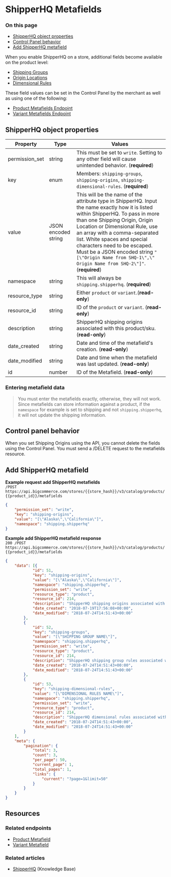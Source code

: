 # ShipperHQ Metafields
<div class="otp" id="no-index">
	<h3> On this page </h3>
	<ul>
        <li><a href="#shipper-hq-object-properties">ShipperHQ object properties</a></li>
        <li><a href="#control-panel-behavior">Control Panel behavior</a></li>
        <li><a href="#add-shipperhq-metafield">Add ShipperHQ metafield</a></li>
	</ul>
</div>

When you enable ShipperHQ on a store, additional fields become available on the product level:
* [Shipping Groups](https://support.bigcommerce.com/s/article/ShipperHQ#ship-groups)
* [Origin Locations](https://support.bigcommerce.com/s/article/ShipperHQ#origin-loc)
* [Dimensional Rules](https://support.bigcommerce.com/s/article/ShipperHQ#dim-rules) 

These field values can be set in the Control Panel by the merchant as well as using one of the following:
* [Product Metafields Endpoint](/api-reference/catalog/catalog-api/product-metafields/createproductmetafield)
* [Variant Metafields Endpoint](https://developer.bigcommerce.com/api-reference/catalog/catalog-api/product-variants-metafields/createvariantmetafield)

## ShipperHQ object properties

| Property | Type | Values |
|-|-|-|
| permission_set | string | This must be set to `write`. Setting to any other field will cause unintended behavior. (**required**) |
| key | enum | Members: `shipping-groups`, `shipping-origins`, `shipping-dimensional-rules`. (**required**) |
| value | JSON encoded string | This will be the name of the attribute type in ShipperHQ. Input the name exactly how it is listed within ShipperHQ. To pass in more than one Shipping Origin, Origin Location or Dimensional Rule, use an array with a comma-separated list. White spaces and special characters need to be escaped. Must be a JSON encoded string `"[\"Origin Name from SHQ-1\",\" Origin Name from SHQ-2\"]"`. (**required**) |
| namespace | string | This will always be `shipping.shipperhq`. (**required**) |
| resource_type | string | Either `product` or `variant`.(**read-only**)|
| resource_id | string | ID of the `product` or `variant`. (**read-only**) |
| description | string | ShipperHQ shipping origins associated with this product/sku. (**read-only**) |
| date_created | string | Date and time of the metafield's creation. (**read-only**) |
| date_modified | string | Date and time when the metafield was last updated. (**read-only**) |
| id | number | ID of the Metafield. (**read-only**) |

<div class="HubBlock--callout">
<div class="CalloutBlock--warning">
<div class="HubBlock-content">
    
<!-- theme: warning -->
### Entering metafield data
> You must enter the metafields exactly, otherwise, they will not work. Since metafields can store information against a product, if the <code>namespace</code> for example is set to shipping and not <code>shipping.shipperhq</code>, it will not update the shipping information.

</div>
</div>
</div>

## Control panel behavior

When you set Shipping Origins using the API, you cannot delete the fields using the Control Panel. You must send a /DELETE request to the metafields resource.

## Add ShipperHQ metafield

<!--
title: "SHQ Add Metafield Request"
subtitle: "/POST https://api.bigcommerce.com/stores/{{store_hash}}/v3/catalog/products/{{product_id}}/metafields"
lineNumbers: true
-->

**Example request add ShipperHQ metafields**  
`/POST https://api.bigcommerce.com/stores/{{store_hash}}/v3/catalog/products/{{product_id}}/metafields`

```json
{
	"permission_set": "write",
	"key": "shipping-origins",
	"value": "[\"Alaska\",\"California\"]",
	"namespace": "shipping.shipperhq"
}
```

<!--
title: "SHQ Add Metafield Response"
subtitle: ""
lineNumbers: true
-->

**Example add ShipperHQ metafield response**  
`200 /POST https://api.bigcommerce.com/stores/{{store_hash}}/v3/catalog/products/{{product_id}}/metafields`

```json
{
	"data": [{
			"id": 51,
			"key": "shipping-origins",
			"value": "[\"Alaska\",\"California\"]",
			"namespace": "shipping.shipperhq",
			"permission_set": "write",
			"resource_type": "product",
			"resource_id": 214,
			"description": "ShipperHQ shipping origins associated with this product/sku",
			"date_created": "2018-07-19T17:56:08+00:00",
			"date_modified": "2018-07-24T14:51:43+00:00"
		},
		{
			"id": 52,
			"key": "shipping-groups",
			"value": "[\"SHIPPING GROUP NAME\"]",
			"namespace": "shipping.shipperhq",
			"permission_set": "write",
			"resource_type": "product",
			"resource_id": 214,
			"description": "ShipperHQ shipping group rules associated with this product/sku",
			"date_created": "2018-07-24T14:51:43+00:00",
			"date_modified": "2018-07-24T14:51:43+00:00"
		},
		{
			"id": 53,
			"key": "shipping-dimensional-rules",
			"value": "[\"DIMENSIONAL RULES NAME\"]",
			"namespace": "shipping.shipperhq",
			"permission_set": "write",
			"resource_type": "product",
			"resource_id": 214,
			"description": "ShipperHQ dimensional rules associated with this product/sku",
			"date_created": "2018-07-24T14:51:43+00:00",
			"date_modified": "2018-07-24T14:51:43+00:00"
		}
	],
	"meta": {
		"pagination": {
			"total": 3,
			"count": 3,
			"per_page": 50,
			"current_page": 1,
			"total_pages": 1,
			"links": {
				"current": "?page=1&limit=50"
			}
		}
	}
}
```

## Resources
### Related endpoints
* [Product Metafield](https://developer.bigcommerce.com/api-reference/catalog/catalog-api/product-metafields/createproductmetafield)
* [Variant Metafield](https://developer.bigcommerce.com/api-reference/catalog/catalog-api/product-variants-metafields/createvariantmetafield)
### Related articles
* [ShipperHQ](https://support.bigcommerce.com/s/article/ShipperHQ) (Knowledge Base)
